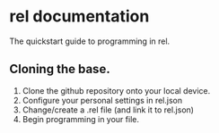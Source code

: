 # rel documentation

The quickstart guide to programming in rel.

## Cloning the base.

1. Clone the github repository onto your local device.
2. Configure your personal settings in rel.json
3. Change/create a .rel file (and link it to rel.json)
4. Begin programming in your file.